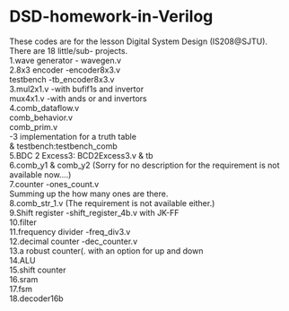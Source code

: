 # DSD-homework-in-Verilog
These codes are for the lesson Digital System Design (IS208@SJTU).</br>
There are 18 little/sub- projects.</br>
1.wave generator - wavegen.v</br>
2.8x3 encoder -encoder8x3.v</br>
  testbench -tb_encoder8x3.v</br>
3.mul2x1.v -with bufif1s and invertor</br>
  mux4x1.v -with ands or and invertors</br>
4.comb_dataflow.v </br>
  comb_behavior.v</br>
  comb_prim.v </br>
  -3 implementation for a truth table</br>
  & testbench:testbench_comb</br>
5.BDC 2 Excess3: BCD2Excess3.v & tb</br>
6.comb_y1 & comb_y2 (Sorry for no description for the requirement is not available now....)</br>
7.counter -ones_count.v</br>
  Summing up the how many ones are there.</br>
8.comb_str_1.v (The requirement is not available either.)</br>
9.Shift register -shift_register_4b.v with JK-FF</br>
10.filter</br>
11.frequency divider -freq_div3.v</br>
12.decimal counter -dec_counter.v</br>
13.a robust counter(. with an option for up and down</br>
14.ALU </br>
15.shift counter</br>
16.sram</br>
17.fsm</br>
18.decoder16b</br>

